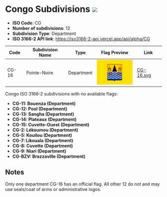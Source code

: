 # Congo Subdivisions ![](https://flagcdn.com/h40/cg.png)

- **ISO Code**: CG
- **Number of subdivisions**: 12
- **Subdivision Type**: Department
- **ISO 3166-2 API link**: https://iso3166-2-api.vercel.app/api/alpha/CG

| Code  | Subdivision Name         | Type | Flag Preview | Link |
|-------|--------------------------|--------------| -------------- |----------|
| CG-16 | Pointe-Noire | Department | <img src='https://raw.githubusercontent.com/amckenna41/iso3166-flags/main/iso3166-2-flags/CG/CG-16.svg' height='80'> | [CG-16.svg](https://github.com/amckenna41/iso3166-flags/blob/main/iso3166-2-flags/CG/CG-16.svg) |

Congo ISO 3166-2 subdivisions with no available flags:

* **CG-11: Bouenza (Department)**
* **CG-12: Pool (Department)**
* **CG-13: Sangha (Department)**
* **CG-14: Plateaux (Department)**
* **CG-15: Cuvette-Ouest (Department)**
* **CG-2: Lékoumou (Department)**
* **CG-5: Kouilou (Department)**
* **CG-7: Likouala (Department)**
* **CG-8: Cuvette (Department)**
* **CG-9: Niari (Department)**
* **CG-BZV: Brazzaville (Department)**

## Notes
Only one department CG-16 has an official flag. All other 12 do not and may use seals/coat of arms or administrative logos.